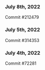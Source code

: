 ### July 8th, 2022

Commit #212479

### July 5th, 2022

Commit #314353


### July 4th, 2022

Commit #72281
